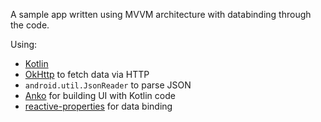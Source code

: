 
A sample app written using MVVM architecture with databinding through the code.

Using:
* [Kotlin](https://github.com/JetBrains/Kotlin/)
* [OkHttp](https://github.com/square/okhttp) to fetch data via HTTP
* `android.util.JsonReader` to parse JSON
* [Anko](http://github.com/Kotlin/anko) for building UI with Kotlin code
* [reactive-properties](http://github.com/Miha-x64/reactive-properties/) for data binding
